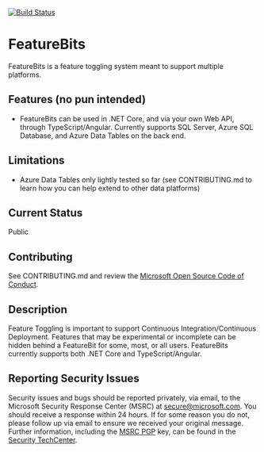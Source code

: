 [![Build Status](https://arcyber.visualstudio.com/_apis/public/build/definitions/caa4674f-bfe7-4029-b620-272567a1e4d7/57/badge)](https://arcyber.visualstudio.com/CoolBridge/CoolBridge%20Team/_build/index?definitionId=57)

# FeatureBits

FeatureBits is a feature toggling system meant to support multiple platforms. 

## Features (no pun intended)
* FeatureBits can be used in .NET Core, and via your own Web API, through TypeScript/Angular. Currently supports SQL Server, Azure SQL Database, and Azure Data Tables on the back end.

## Limitations
* Azure Data Tables only lightly tested so far (see CONTRIBUTING.md to learn how you can help extend to other data platforms)

## Current Status
Public

## Contributing
See CONTRIBUTING.md and review the [Microsoft Open Source Code of Conduct](https://opensource.microsoft.com/codeofconduct/).

## Description
Feature Toggling is important to support Continuous Integration/Continuous Deployment. Features that may be experimental or incomplete can be hidden behind a FeatureBit for some, most, or all users. FeatureBits currently supports both .NET Core and TypeScript/Angular. 

## Reporting Security Issues

Security issues and bugs should be reported privately, via email, to the Microsoft Security
Response Center (MSRC) at [secure@microsoft.com](mailto:secure@microsoft.com). You should
receive a response within 24 hours. If for some reason you do not, please follow up via
email to ensure we received your original message. Further information, including the
[MSRC PGP](https://technet.microsoft.com/en-us/security/dn606155) key, can be found in
the [Security TechCenter](https://technet.microsoft.com/en-us/security/default).
